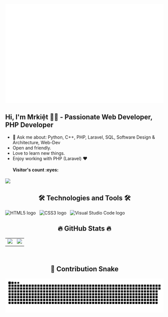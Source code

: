 <a href="#" target="_blank">
  <img src="TanNhatCMS.svg" width="1200" alt="tannhatcms" />
</a>

## Hi, I'm  Mrkiệt :technologist: - Passionate Web Developer, PHP Developer
<!-- - 🌱 I am currently studying at Ho Chi Minh City College of Information Technology -->
- 💬 Ask me about: Python, C++, PHP, Laravel, SQL, Software Design & Architecture, Web-Dev
- Open and friendly.
- Love to learn new things.
- Enjoy working with PHP (Laravel) ❤
    <h4 >Visitor's count :eyes:</h4>
<img src="https://komarev.com/ghpvc/?username=TanNhatCMS&style=flat-square"/>
<h2 align="center">🛠 Technologies and Tools 🛠</h2>
<!-- https://simpleicons.org/ -->
<span><img src="https://img.shields.io/badge/HTML5-282C34?logo=html5&logoColor=E34F26" alt="HTML5 logo" title="HTML5" height="25" /></span>
&nbsp;
<span><img src="https://img.shields.io/badge/CSS3-282C34?logo=css3&logoColor=1572B6" alt="CSS3 logo" title="CSS3" height="25" /></span>
&nbsp;
<span><img src="https://img.shields.io/badge/VS%20Code-282C34?logo=visual-studio-code&logoColor=007ACC" alt="Visual Studio Code logo" title="Visual Studio Code" height="25" /></span>
&nbsp;
<br>
<h2 align="center">🔥 GitHub Stats 🔥</h2>
<table align=center>
  <tbody>
    <tr>
      <td>
        <picture>
          <source media="(prefers-color-scheme: dark)" srcset="https://github-readme-stats-tannhatcms.vercel.app/api?username=TanNhatCMS&theme=vue-dark&show_icons=true&show=prs_merged,prs_merged_percentage&include_all_commits=true&rank_icon=percentile&hide_border=true">
          <source media="(prefers-color-scheme: light)" srcset="https://github-readme-stats-tannhatcms.vercel.app/api?username=TanNhatCMS&theme=vue&show_icons=true&show=prs_merged,prs_merged_percentage&include_all_commits=true&rank_icon=percentile&hide_border=true">
          <img src="https://github-readme-stats.vercel.app/api?username=ayangweb&theme=vue&show_icons=true&hide_border=true">
        </picture>
      </td>
      <td>
        <picture>
          <source media="(prefers-color-scheme: dark)" srcset="https://github-readme-stats-tannhatcms.vercel.app/api/top-langs/?username=TanNhatCMS&langs_count=20&theme=vue-dark&layout=compact&hide_border=true">
          <source media="(prefers-color-scheme: light)" srcset="https://github-readme-stats-tannhatcms.vercel.app/api/top-langs/?username=TanNhatCMS&langs_count=20&theme=vue&layout=compact&hide_border=true">
          <img src="https://github-readme-stats.vercel.app/api/top-langs/?username=ayangweb&theme=vue&layout=compact&hide_border=true">
        </picture>
      </td>
    </tr>
  </tbody>
</table>
<br>
<h2 align="center"> 🐍 Contribution Snake </h2>

<picture>
  <source media="(prefers-color-scheme: dark)" srcset="https://raw.githubusercontent.com/TanNhatCMS/TanNhatCMS/main/assets/github-contribution-grid-snake-dark.svg">
  <source media="(prefers-color-scheme: light)" srcset="https://raw.githubusercontent.com/TanNhatCMS/TanNhatCMS/main/assets/github-contribution-grid-snake.svg">
  <img alt="github contribution grid snake animation" src="https://raw.githubusercontent.com/TanNhatCMS/TanNhatCMS/main/assets/github-contribution-grid-snake.svg">
</picture>
<!--
**TanNhatCMS/TanNhatCMS** is a ✨ _special_ ✨ repository because its `README.md` (this file) appears on your GitHub profile.
<h4>Top langs :tongue:</h4>
<p><img src="https://github-readme-stats.vercel.app/api/top-langs/?username=TanNhatCMS&langs_count=10&theme=tokyonight&layout=compact" alt="TanNhatCMS:: Top Langs" /></p>
<h4>Profile stats :musical_keyboard:</h4>
<p ><img src="https://github-readme-stats.vercel.app/api?username=TanNhatCMS&show_icons=true&theme=synthwave" alt="TanNhatCMS:: Profile Stats" /></p>

Here are some ideas to get you started:

- 🔭 I’m currently working on ...
- 🌱 I’m currently learning ...
- 👯 I’m looking to collaborate on ...
- 🤔 I’m looking for help with ...
- 💬 Ask me about ...
- 📫 How to reach me: ...
- 😄 Pronouns: ...
- ⚡ Fun fact: ...



-->


